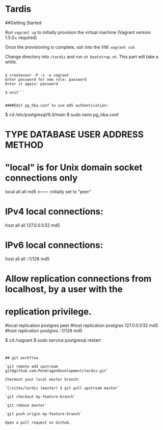 Tardis
================

##Getting Started

Run `vagrant up` to initially provision the virtual machine (Vagrant version 1.5.0+ required)

Once the provisioning is complete, ssh into the VM: `vagrant ssh`

Change directory into `/tardis` and run `sh bootstrap.sh`.  This part will take a while.


```$ sudo su - postgres

$ createuser -P -s -e vagrant
Enter password for new role: password
Enter it again: password

$ exit```


####Edit pg_hba.conf to use md5 authentication:

```
$ cd /etc/postgresql/9.3/main
$ sudo nano pg_hba.conf

# TYPE  DATABASE        USER            ADDRESS                 METHOD

# "local" is for Unix domain socket connections only
local   all             all                                     md5 <--- initially set to "peer"
# IPv4 local connections:
host    all             all             127.0.0.1/32            md5
# IPv6 local connections:
host    all             all             ::1/128                 md5
# Allow replication connections from localhost, by a user with the
# replication privilege.
#local   replication     postgres                                peer
#host    replication     postgres        127.0.0.1/32            md5
#host    replication     postgres        ::1/128                 md5


$ cd /vagrant
$ sudo service postgresql restart


```


## git workflow

`git remote add upstream git@github.com:PendragonDevelopment/tardis.git`

Checkout your local master branch:

`C/sites/tardis (master) $ git pull upstream master`

`git checkout my-feature-branch`

`git rebase master`

`git push origin my-feature-branch`

Open a pull request on Github.



